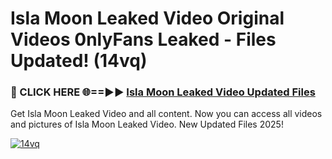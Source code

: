 # Isla Moon Leaked Video Original Videos 0nlyFans Leaked - Files Updated! (14vq)

<h3>🔴 CLICK HERE 🌐==►► <a href="https://tinyurl.com/2jnfzry5" rel="nofollow">Isla Moon Leaked Video Updated Files</a></h3>

Get Isla Moon Leaked Video and all content. Now you can access all videos and pictures of Isla Moon Leaked Video. New Updated Files 2025!

[![14vq](https://i.imgur.com/GyGTBgg.gif)](https://tinyurl.com/2jnfzry5)
